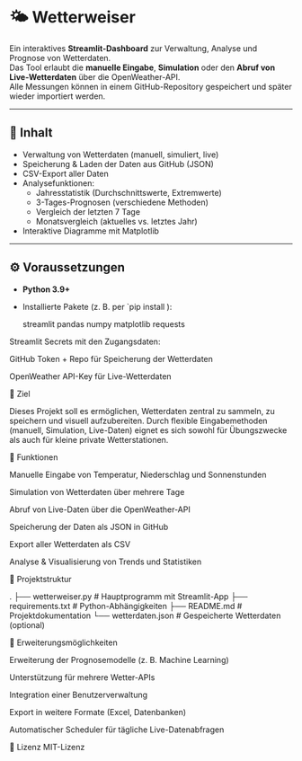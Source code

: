 # 🌤️ Wetterweiser

Ein interaktives **Streamlit-Dashboard** zur Verwaltung, Analyse und Prognose von Wetterdaten.  
Das Tool erlaubt die **manuelle Eingabe**, **Simulation** oder den **Abruf von Live-Wetterdaten** über die OpenWeather-API.  
Alle Messungen können in einem GitHub-Repository gespeichert und später wieder importiert werden.

---

## 📑 Inhalt

- Verwaltung von Wetterdaten (manuell, simuliert, live)  
- Speicherung & Laden der Daten aus GitHub (JSON)  
- CSV-Export aller Daten  
- Analysefunktionen:  
  - Jahresstatistik (Durchschnittswerte, Extremwerte)  
  - 3-Tages-Prognosen (verschiedene Methoden)  
  - Vergleich der letzten 7 Tage  
  - Monatsvergleich (aktuelles vs. letztes Jahr)  
- Interaktive Diagramme mit Matplotlib  

---

## ⚙️ Voraussetzungen

- **Python 3.9+**  
- Installierte Pakete (z. B. per `pip install ):  
  
  streamlit
  pandas
  numpy
  matplotlib
  requests

Streamlit Secrets mit den Zugangsdaten:

GitHub Token + Repo für Speicherung der Wetterdaten

OpenWeather API-Key für Live-Wetterdaten


🎯 Ziel

Dieses Projekt soll es ermöglichen, Wetterdaten zentral zu sammeln, zu speichern und visuell aufzubereiten.
Durch flexible Eingabemethoden (manuell, Simulation, Live-Daten) eignet es sich sowohl für Übungszwecke als auch für kleine private Wetterstationen.


🔧 Funktionen

Manuelle Eingabe von Temperatur, Niederschlag und Sonnenstunden

Simulation von Wetterdaten über mehrere Tage

Abruf von Live-Daten über die OpenWeather-API

Speicherung der Daten als JSON in GitHub

Export aller Wetterdaten als CSV

Analyse & Visualisierung von Trends und Statistiken


📂 Projektstruktur

.
├── wetterweiser.py      # Hauptprogramm mit Streamlit-App
├── requirements.txt     # Python-Abhängigkeiten
├── README.md            # Projektdokumentation
└── wetterdaten.json     # Gespeicherte Wetterdaten (optional)


🔮 Erweiterungsmöglichkeiten

Erweiterung der Prognosemodelle (z. B. Machine Learning)

Unterstützung für mehrere Wetter-APIs

Integration einer Benutzerverwaltung

Export in weitere Formate (Excel, Datenbanken)

Automatischer Scheduler für tägliche Live-Datenabfragen


📜 Lizenz
MIT-Lizenz